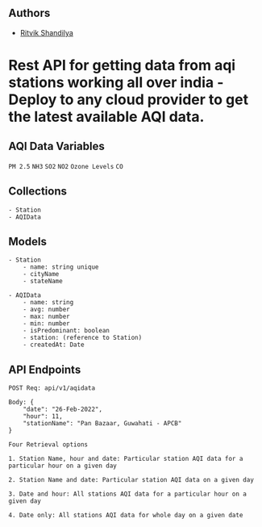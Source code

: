
## Authors

- [Ritvik Shandilya](https://github.com/ritvikshandilya)


# Rest API for getting data from aqi stations working all over india - Deploy to any cloud provider to get the latest available AQI data.



## AQI Data Variables
`PM 2.5`
`NH3`
`SO2`
`NO2`
`Ozone Levels`
`CO`


## Collections
```
- Station
- AQIData
```


## Models
```
- Station
    - name: string unique
    - cityName
    - stateName
    
- AQIData
    - name: string
    - avg: number
    - max: number
    - min: number
    - isPredominant: boolean
    - station: (reference to Station)
    - createdAt: Date
```
## API Endpoints
```
POST Req: api/v1/aqidata

Body: {
    "date": "26-Feb-2022",
    "hour": 11,
    "stationName": "Pan Bazaar, Guwahati - APCB"
}

Four Retrieval options

1. Station Name, hour and date: Particular station AQI data for a particular hour on a given day

2. Station Name and date: Particular station AQI data on a given day

3. Date and hour: All stations AQI data for a particular hour on a given day

4. Date only: All stations AQI data for whole day on a given date
```

